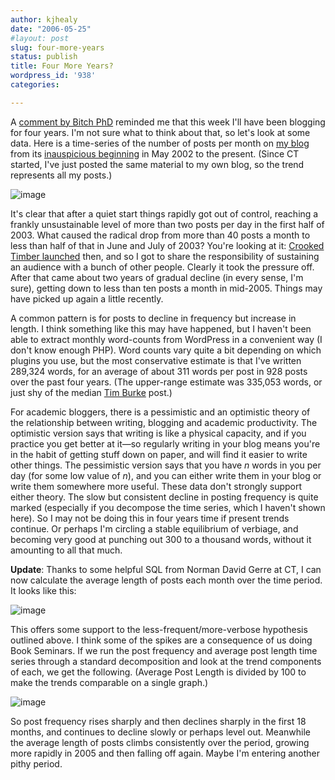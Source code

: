 ```yaml
---
author: kjhealy
date: "2006-05-25"
#layout: post
slug: four-more-years
status: publish
title: Four More Years?
wordpress_id: '938'
categories:

---
```


A [comment by Bitch PhD](http://bitchphd.blogspot.com/2006/05/go-tell-norbiz-happy-fucking.html) reminded me that this week I'll have been blogging for four years. I'm not sure what to think about that, so let's look at some data. Here is a time-series of the number of posts per month on [my blog](http://www.kieranhealy.org/blog) from its [inauspicious beginning](http://www.kieranhealy.org/blog/archives/2002/05/21/the-hello-world-entry/) in May 2002 to the present. (Since CT started, I've just posted the same material to my own blog, so the trend represents all my posts.)

![image](http://www.kieranhealy.org/files/misc/postspermonthxy.png)

It's clear that after a quiet start things rapidly got out of control, reaching a frankly unsustainable level of more than two posts per day in the first half of 2003. What caused the radical drop from more than 40 posts a month to less than half of that in June and July of 2003? You're looking at it: [Crooked Timber launched](http://crookedtimber.org/2003/07/08/for-the-benefit-of-mr-kite/) then, and so I got to share the responsibility of sustaining an audience with a bunch of other people. Clearly it took the pressure off. After that came about two years of gradual decline (in every sense, I'm sure), getting down to less than ten posts a month in mid-2005. Things may have picked up again a little recently.

A common pattern is for posts to decline in frequency but increase in length. I think something like this may have happened, but I haven't been able to extract monthly word-counts from WordPress in a convenient way (I don't know enough PHP). Word counts vary quite a bit depending on which plugins you use, but the most conservative estimate is that I've written 289,324 words, for an average of about 311 words per post in 928 posts over the past four years. (The upper-range estimate was 335,053 words, or just shy of the median [Tim Burke](http://weblogs.swarthmore.edu/burke/) post.)

For academic bloggers, there is a pessimistic and an optimistic theory of the relationship between writing, blogging and academic productivity. The optimistic version says that writing is like a physical capacity, and if you practice you get better at it—so regularly writing in your blog means you're in the habit of getting stuff down on paper, and will find it easier to write other things. The pessimistic version says that you have *n* words in you per day (for some low value of *n*), and you can either write them in your blog or write them somewhere more useful. These data don't strongly support either theory. The slow but consistent decline in posting frequency is quite marked (especially if you decompose the time series, which I haven't shown here). So I may not be doing this in four years time if present trends continue. Or perhaps I'm circling a stable equilibrium of verbiage, and becoming very good at punching out 300 to a thousand words, without it amounting to all that much.

**Update**: Thanks to some helpful SQL from Norman David Gerre at CT, I can now calculate the average length of posts each month over the time period. It looks like this:

![image](http://www.kieranhealy.org/files/misc/characterspermonthxy.png)

This offers some support to the less-frequent/more-verbose hypothesis outlined above. I think some of the spikes are a consequence of us doing Book Seminars. If we run the post frequency and average post length time series through a standard decomposition and look at the trend components of each, we get the following. (Average Post Length is divided by 100 to make the trends comparable on a single graph.)

![image](http://www.kieranhealy.org/files/misc/postfreqtrends.png)

So post frequency rises sharply and then declines sharply in the first 18 months, and continues to decline slowly or perhaps level out. Meanwhile the average length of posts climbs consistently over the period, growing more rapidly in 2005 and then falling off again. Maybe I'm entering another pithy period.

